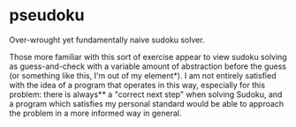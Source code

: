# pseudoku

Over-wrought yet fundamentally naive sudoku solver.

Those more familiar with this sort of exercise appear to view sudoku solving as guess-and-check with a variable amount of abstraction before the guess (or something like this, I'm out of my element*). I am not entirely satisfied with the idea of a program that operates in this way, especially for this problem: there is always** a "correct next step" when solving Sudoku, and a program which satisfies my personal standard would be able to approach the problem in a more informed way in general.
